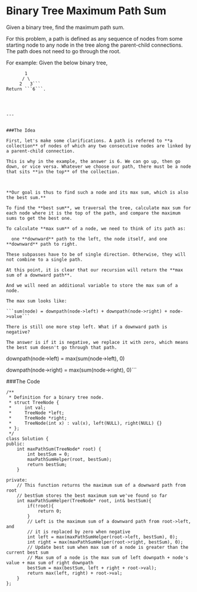 # Binary Tree Maximum Path Sum

Given a binary tree, find the maximum path sum.

For this problem, a path is defined as any sequence of nodes from some starting node to any node in the tree along the parent-child connections. The path does not need to go through the root.

For example:
Given the below binary tree,

```
       1
      / \
     2   3```
Return ```6```.




---


###The Idea

First, let's make some clarifications. A path is refered to **a collection** of nodes of which any two consecutive nodes are linked by a parent-child connection. 

This is why in the example, the answer is 6. We can go up, then go down, or vice versa. Whatever we choose our path, there must be a node that sits **in the top** of the collection.



**Our goal is thus to find such a node and its max sum, which is also the best sum.**

To find the **best sum**, we traversal the tree, calculate max sum for each node where it is the top of the path, and compare the maximum sums to get the best one.

To calculate **max sum** of a node, we need to think of its path as:  

  one **downward** path to the left, the node itself, and one **downward** path to right.
  
These subpasses have to be of single direction. Otherwise, they will not combine to a single path.

At this point, it is clear that our recursion will return the **max sum of a downward path**.

And we will need an additional variable to store the max sum of a node.

The max sum looks like:

```sum(node) = downpath(node->left) + downpath(node->right) + node->value``` 

There is still one more step left. What if a downward path is negative? 

The answer is if it is negative, we replace it with zero, which means the best sum doesn't go through that path.

```
downpath(node->left) = max(sum(node->left), 0)

downpath(node->right) = max(sum(node->right), 0)```


###The Code

```
/**
 * Definition for a binary tree node.
 * struct TreeNode {
 *     int val;
 *     TreeNode *left;
 *     TreeNode *right;
 *     TreeNode(int x) : val(x), left(NULL), right(NULL) {}
 * };
 */
class Solution {
public:
    int maxPathSum(TreeNode* root) {
        int bestSum = 0;
        maxPathSumHelper(root, bestSum);
        return bestSum;
    }
    
private:
    // This function returns the maximum sum of a downward path from root
    // bestSum stores the best maximum sum we've found so far
    int maxPathSumHelper(TreeNode* root, int& bestSum){
        if(!root){
            return 0;
        }
        // Left is the maximum sum of a downward path from root->left, and
        // it is replaced by zero when negative
        int left = max(maxPathSumHelper(root->left, bestSum), 0);
        int right = max(maxPathSumHelper(root->right, bestSum), 0);
        // Update best sum when max sum of a node is greater than the current best sum
        // Max sum of a node is the max sum of left downpath + node's value + max sum of right downpath
        bestSum = max(bestSum, left + right + root->val);
        return max(left, right) + root->val;
    }
};
```